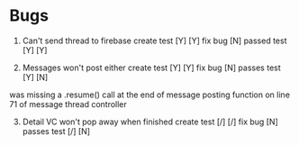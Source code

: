 #  Bugs

1. Can't send thread to firebase
create test [Y] [Y]
fix bug [N]
passed test [Y] [Y]



2. Messages won't post either
create test [Y] [Y]
fix bug [N]
passes test [Y] [N]

was missing a .resume() call at the end of message posting function on line 71 of message thread controller

3. Detail VC won't pop away when finished
create test [/] [/]
fix bug [N]
passes test [/] [N]
